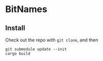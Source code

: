 # BitNames

## Install

Check out the repo with `git clone`, and then

```
git submodule update --init
cargo build
```